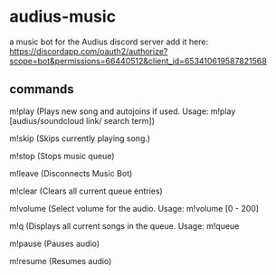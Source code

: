# audius-music
a music bot for the Audius discord server
add it here: https://discordapp.com/oauth2/authorize?scope=bot&permissions=66440512&client_id=653410619587821568

## commands

m!play
 (Plays new song and autojoins if used. Usage: m!play [audius/soundcloud link/ search term])

m!skip
 (Skips currently playing song.)

m!stop
 (Stops music queue)

m!leave
 (Disconnects Music Bot)

m!clear
 (Clears all current queue entries)

m!volume
(Select volume for the audio. Usage: m!volume [0 - 200]

m!q
 (Displays all current songs in the queue. Usage: m!queue

m!pause
 (Pauses audio)

m!resume
(Resumes audio)
